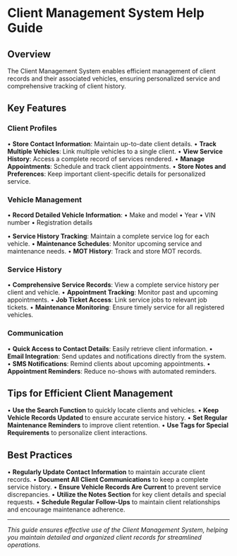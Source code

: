 
# Client Management System Help Guide

## Overview
The Client Management System enables efficient management of client records and their associated vehicles, ensuring personalized service and comprehensive tracking of client history.

## Key Features

### Client Profiles

• **Store Contact Information**: Maintain up-to-date client details.
• **Track Multiple Vehicles**: Link multiple vehicles to a single client.
• **View Service History**: Access a complete record of services rendered.
• **Manage Appointments**: Schedule and track client appointments.
• **Store Notes and Preferences**: Keep important client-specific details for personalized service.

### Vehicle Management

• **Record Detailed Vehicle Information**:
  • Make and model
  • Year
  • VIN number
  • Registration details

• **Service History Tracking**: Maintain a complete service log for each vehicle.
• **Maintenance Schedules**: Monitor upcoming service and maintenance needs.
• **MOT History**: Track and store MOT records.

### Service History

• **Comprehensive Service Records**: View a complete service history per client and vehicle.
• **Appointment Tracking**: Monitor past and upcoming appointments.
• **Job Ticket Access**: Link service jobs to relevant job tickets.
• **Maintenance Monitoring**: Ensure timely service for all registered vehicles.

### Communication

• **Quick Access to Contact Details**: Easily retrieve client information.
• **Email Integration**: Send updates and notifications directly from the system.
• **SMS Notifications**: Remind clients about upcoming appointments.
• **Appointment Reminders**: Reduce no-shows with automated reminders.

## Tips for Efficient Client Management

• **Use the Search Function** to quickly locate clients and vehicles.
• **Keep Vehicle Records Updated** to ensure accurate service history.
• **Set Regular Maintenance Reminders** to improve client retention.
• **Use Tags for Special Requirements** to personalize client interactions.

## Best Practices

• **Regularly Update Contact Information** to maintain accurate client records.
• **Document All Client Communications** to keep a complete service history.
• **Ensure Vehicle Records Are Current** to prevent service discrepancies.
• **Utilize the Notes Section** for key client details and special requests.
• **Schedule Regular Follow-Ups** to maintain client relationships and encourage maintenance adherence.

---

*This guide ensures effective use of the Client Management System, helping you maintain detailed and organized client records for streamlined operations.*
